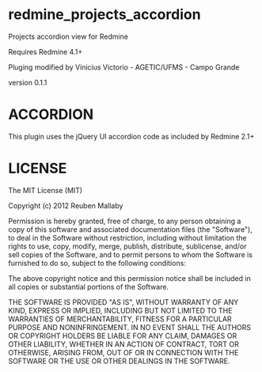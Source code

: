 redmine_projects_accordion
==========================

Projects accordion view for Redmine

Requires Redmine 4.1+

Pluging modified by Vinicius Victorio - AGETIC/UFMS - Campo Grande 

version 0.1.1

ACCORDION
=========

This plugin uses the jQuery UI accordion code as included by Redmine 2.1+

LICENSE
=======

The MIT License (MIT)

Copyright (c) 2012 Reuben Mallaby

Permission is hereby granted, free of charge, to any person obtaining a copy of this software and associated documentation files (the "Software"), to deal in the Software without restriction, including without limitation the rights to use, copy, modify, merge, publish, distribute, sublicense, and/or sell copies of the Software, and to permit persons to whom the Software is furnished to do so, subject to the following conditions:

The above copyright notice and this permission notice shall be included in all copies or substantial portions of the Software.

THE SOFTWARE IS PROVIDED "AS IS", WITHOUT WARRANTY OF ANY KIND, EXPRESS OR IMPLIED, INCLUDING BUT NOT LIMITED TO THE WARRANTIES OF MERCHANTABILITY, FITNESS FOR A PARTICULAR PURPOSE AND NONINFRINGEMENT. IN NO EVENT SHALL THE AUTHORS OR COPYRIGHT HOLDERS BE LIABLE FOR ANY CLAIM, DAMAGES OR OTHER LIABILITY, WHETHER IN AN ACTION OF CONTRACT, TORT OR OTHERWISE, ARISING FROM, OUT OF OR IN CONNECTION WITH THE SOFTWARE OR THE USE OR OTHER DEALINGS IN THE SOFTWARE.

